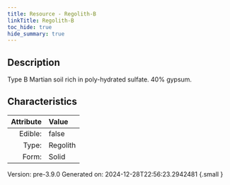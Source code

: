```yaml
---
title: Resource - Regolith-B
linkTitle: Regolith-B
toc_hide: true
hide_summary: true
---
```


## Description
 &#10;&#9;&#9;Type B Martian soil rich in poly-hydrated sulfate. 40% gypsum.

## Characteristics

| Attribute      | Value |
|--------:|:------|
|Edible:|false|
|Type:|Regolith|
|Form:|Solid|
 



    

Version: pre-3.9.0 Generated on: 2024-12-28T22:56:23.2942481
{.small }

